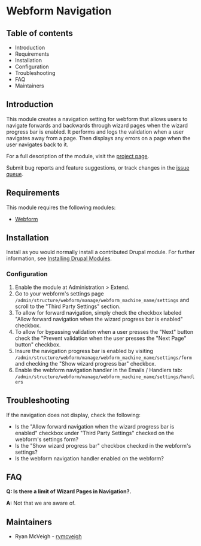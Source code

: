 # Webform Navigation

## Table of contents

- Introduction
- Requirements
- Installation
- Configuration
- Troubleshooting
- FAQ
- Maintainers

## Introduction
This module creates a navigation setting for webform that allows users to 
navigate forwards and backwards through wizard pages when the wizard progress 
bar is enabled. It performs and logs the validation when a user navigates away 
from a page. Then displays any errors on a page when the user navigates back 
to it.

For a full description of the module, visit the
[project page](https://www.drupal.org/project/webformnavigation).

Submit bug reports and feature suggestions, or track changes in the
[issue queue](https://www.drupal.org/project/issues/webformnavigation).

## Requirements

This module requires the following modules:

- [Webform](https://www.drupal.org/project/webform)

## Installation

Install as you would normally install a contributed Drupal module. For further
information, see
[Installing Drupal Modules](https://www.drupal.org/docs/extending-drupal/installing-drupal-modules).

### Configuration

1. Enable the module at Administration > Extend.
2. Go to your webform's settings page
   `/admin/structure/webform/manage/webform_machine_name/settings` and scroll to
   the "Third Party Settings" section.
3. To allow for forward navigation,
   simply check the checkbox labeled "Allow forward navigation when the wizard
   progress bar is enabled" checkbox.
4. To allow for bypassing validation when a user presses the "Next" button 
   check the "Prevent validation when the user presses the "Next Page" button" 
   checkbox.
5. Insure the navigation progress bar is
   enabled by visiting
   `/admin/structure/webform/manage/webform_machine_name/settings/form` and
   checking the "Show wizard progress bar" checkbox.
6. Enable the webform navigation handler in the Emails / Handlers tab:
   `/admin/structure/webform/manage/webform_machine_name/settings/handlers`

## Troubleshooting

If the navigation does not display, check the following:

- Is the "Allow forward navigation when the wizard progress bar is enabled" 
  checkbox under "Third Party Settings" checked on the webform's settings form?
- Is the "Show wizard progress bar" checkbox checked in the webform's settings?
- Is the webform navigation handler enabled on the webform? 


## FAQ

**Q: Is there a limit of Wizard Pages in Navigation?.**

**A:** Not that we are aware of.

## Maintainers

- Ryan McVeigh - [rymcveigh](https://www.drupal.org/u/rymcveigh)
